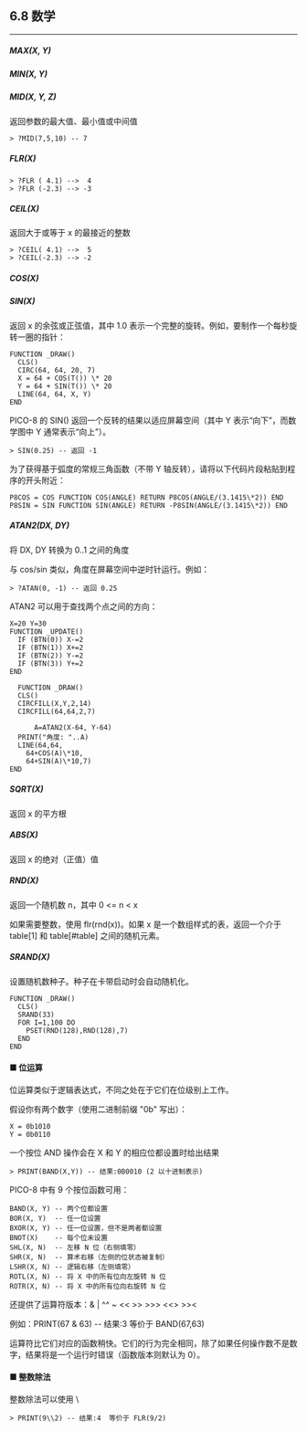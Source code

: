 ## 6.8 数学

------------

##### MAX(X, Y)

##### MIN(X, Y)

##### MID(X, Y, Z)

返回参数的最大值、最小值或中间值

```
> ?MID(7,5,10) -- 7  
```
  
##### FLR(X)

```
> ?FLR ( 4.1) -->  4  
> ?FLR (-2.3) --> -3  
```
  
##### CEIL(X)

返回大于或等于 x 的最接近的整数

```
> ?CEIL( 4.1) -->  5  
> ?CEIL(-2.3) --> -2  
```
  
##### COS(X)

##### SIN(X)

返回 x 的余弦或正弦值，其中 1.0 表示一个完整的旋转。例如，要制作一个每秒旋转一圈的指针：

```
FUNCTION _DRAW()  
  CLS()  
  CIRC(64, 64, 20, 7)  
  X = 64 + COS(T()) \* 20  
  Y = 64 + SIN(T()) \* 20  
  LINE(64, 64, X, Y)  
END
```  

PICO-8 的 SIN() 返回一个反转的结果以适应屏幕空间（其中 Y 表示“向下”，而数学图中 Y 通常表示“向上”）。

```
> SIN(0.25) -- 返回 -1  
```

为了获得基于弧度的常规三角函数（不带 Y 轴反转），请将以下代码片段粘贴到程序的开头附近：

```
P8COS = COS FUNCTION COS(ANGLE) RETURN P8COS(ANGLE/(3.1415\*2)) END  
P8SIN = SIN FUNCTION SIN(ANGLE) RETURN -P8SIN(ANGLE/(3.1415\*2)) END  
```

  
##### ATAN2(DX, DY)

将 DX, DY 转换为 0..1 之间的角度

与 cos/sin 类似，角度在屏幕空间中逆时针运行。例如：

```
> ?ATAN(0, -1) -- 返回 0.25  
```

ATAN2 可以用于查找两个点之间的方向：

```
X=20 Y=30  
FUNCTION _UPDATE()  
  IF (BTN(0)) X-=2  
  IF (BTN(1)) X+=2  
  IF (BTN(2)) Y-=2  
  IF (BTN(3)) Y+=2  
END

  FUNCTION _DRAW()  
  CLS()  
  CIRCFILL(X,Y,2,14)  
  CIRCFILL(64,64,2,7)

      A=ATAN2(X-64, Y-64)  
  PRINT("角度: "..A)  
  LINE(64,64,  
    64+COS(A)\*10,  
    64+SIN(A)\*10,7)  
END
```
  
##### SQRT(X)

返回 x 的平方根

  
##### ABS(X)

返回 x 的绝对（正值）值

  
##### RND(X)

返回一个随机数 n，其中 0 <= n < x

如果需要整数，使用 flr(rnd(x))。如果 x 是一个数组样式的表，返回一个介于 table\[1\] 和 table\[#table\] 之间的随机元素。

  
##### SRAND(X)

设置随机数种子。种子在卡带启动时会自动随机化。

```
FUNCTION _DRAW()  
  CLS()  
  SRAND(33)  
  FOR I=1,100 DO  
    PSET(RND(128),RND(128),7)  
  END  
END  
```

#### ■ 位运算

位运算类似于逻辑表达式，不同之处在于它们在位级别上工作。

假设你有两个数字（使用二进制前缀 "0b" 写出）：

```
X = 0b1010  
Y = 0b0110  
```

一个按位 AND 操作会在 X 和 Y 的相应位都设置时给出结果

```
> PRINT(BAND(X,Y)) -- 结果:0B0010 (2 以十进制表示)  
```

PICO-8 中有 9 个按位函数可用：

```
BAND(X, Y) -- 两个位都设置  
BOR(X, Y)  -- 任一位设置  
BXOR(X, Y) -- 任一位设置，但不是两者都设置  
BNOT(X)    -- 每个位未设置  
SHL(X, N)  -- 左移 N 位（右侧填零）  
SHR(X, N)  -- 算术右移（左侧的位状态被复制）  
LSHR(X, N) -- 逻辑右移（左侧填零）  
ROTL(X, N) -- 将 X 中的所有位向左旋转 N 位  
ROTR(X, N) -- 将 X 中的所有位向右旋转 N 位  
```

还提供了运算符版本：& | ^^ ~ << >> >>> <<> >><

例如：PRINT(67 & 63) -- 结果:3 等价于 BAND(67,63)

运算符比它们对应的函数稍快。它们的行为完全相同，除了如果任何操作数不是数字，结果将是一个运行时错误（函数版本则默认为 0）。


#### ■ 整数除法

整数除法可以使用 \\

```
> PRINT(9\\2) -- 结果:4  等价于 FLR(9/2)  
```
